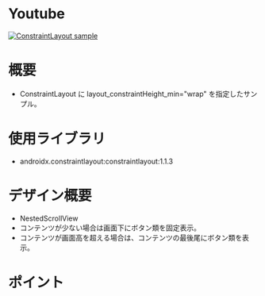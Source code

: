 # Youtube
[![ConstraintLayout sample](https://img.youtube.com/vi/Rwv_-Mqh9sQ/0.jpg)](https://www.youtube.com/watch?v=Rwv_-Mqh9sQ)

# 概要
* ConstraintLayout に layout_constraintHeight_min="wrap" を指定したサンプル。

# 使用ライブラリ
* androidx.constraintlayout:constraintlayout:1.1.3

# デザイン概要
* NestedScrollView
* コンテンツが少ない場合は画面下にボタン類を固定表示。
* コンテンツが画面高を超える場合は、コンテンツの最後尾にボタン類を表示。

# ポイント
